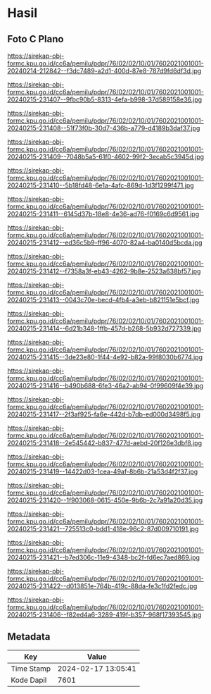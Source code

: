 # Hasil

## Foto C Plano

https://sirekap-obj-formc.kpu.go.id/cc6a/pemilu/pdpr/76/02/02/10/01/7602021001001-20240214-212842--f3dc7489-a2d1-400d-87e8-787d9fd6df3d.jpg

https://sirekap-obj-formc.kpu.go.id/cc6a/pemilu/pdpr/76/02/02/10/01/7602021001001-20240215-231407--9fbc90b5-8313-4efa-b998-37d589158e36.jpg

https://sirekap-obj-formc.kpu.go.id/cc6a/pemilu/pdpr/76/02/02/10/01/7602021001001-20240215-231408--51f73f0b-30d7-436b-a779-d4189b3daf37.jpg

https://sirekap-obj-formc.kpu.go.id/cc6a/pemilu/pdpr/76/02/02/10/01/7602021001001-20240215-231409--7048b5a5-61f0-4602-99f2-3ecab5c3945d.jpg

https://sirekap-obj-formc.kpu.go.id/cc6a/pemilu/pdpr/76/02/02/10/01/7602021001001-20240215-231410--5b18fd48-6e1a-4afc-869d-1d3f1299f471.jpg

https://sirekap-obj-formc.kpu.go.id/cc6a/pemilu/pdpr/76/02/02/10/01/7602021001001-20240215-231411--6145d37b-18e8-4e36-ad76-f0169c6d9561.jpg

https://sirekap-obj-formc.kpu.go.id/cc6a/pemilu/pdpr/76/02/02/10/01/7602021001001-20240215-231412--ed36c5b9-ff96-4070-82a4-ba0140d5bcda.jpg

https://sirekap-obj-formc.kpu.go.id/cc6a/pemilu/pdpr/76/02/02/10/01/7602021001001-20240215-231412--f7358a3f-eb43-4262-9b8e-2523a638bf57.jpg

https://sirekap-obj-formc.kpu.go.id/cc6a/pemilu/pdpr/76/02/02/10/01/7602021001001-20240215-231413--0043c70e-becd-4fb4-a3eb-b821151e5bcf.jpg

https://sirekap-obj-formc.kpu.go.id/cc6a/pemilu/pdpr/76/02/02/10/01/7602021001001-20240215-231414--6d21b348-1ffb-457d-b268-5b932d727339.jpg

https://sirekap-obj-formc.kpu.go.id/cc6a/pemilu/pdpr/76/02/02/10/01/7602021001001-20240215-231415--3de23e80-1f44-4e92-b82a-99f8030b6774.jpg

https://sirekap-obj-formc.kpu.go.id/cc6a/pemilu/pdpr/76/02/02/10/01/7602021001001-20240215-231416--b490b688-6fe3-46a2-ab94-0f99609f4e39.jpg

https://sirekap-obj-formc.kpu.go.id/cc6a/pemilu/pdpr/76/02/02/10/01/7602021001001-20240215-231417--2f3af925-fa6e-442d-b7db-ed000d3498f5.jpg

https://sirekap-obj-formc.kpu.go.id/cc6a/pemilu/pdpr/76/02/02/10/01/7602021001001-20240215-231418--2e545442-b837-477d-aebd-20f126e3dbf8.jpg

https://sirekap-obj-formc.kpu.go.id/cc6a/pemilu/pdpr/76/02/02/10/01/7602021001001-20240215-231419--14422d03-1cea-49af-8b6b-21a53d4f2f37.jpg

https://sirekap-obj-formc.kpu.go.id/cc6a/pemilu/pdpr/76/02/02/10/01/7602021001001-20240215-231420--1f903068-0615-450e-9b6b-2c7a91a20d35.jpg

https://sirekap-obj-formc.kpu.go.id/cc6a/pemilu/pdpr/76/02/02/10/01/7602021001001-20240215-231421--725513c0-bdd1-418e-96c2-87d009710191.jpg

https://sirekap-obj-formc.kpu.go.id/cc6a/pemilu/pdpr/76/02/02/10/01/7602021001001-20240215-231421--b7ed306c-11e9-4348-bc2f-fd6ec7aed869.jpg

https://sirekap-obj-formc.kpu.go.id/cc6a/pemilu/pdpr/76/02/02/10/01/7602021001001-20240215-231422--d013851e-764b-419c-88da-fe3c1fd2fedc.jpg

https://sirekap-obj-formc.kpu.go.id/cc6a/pemilu/pdpr/76/02/02/10/01/7602021001001-20240215-231406--f82ed4a6-3289-419f-b357-968f17393545.jpg


## Metadata

| Key        | Value               |
| ---------- | ------------------- |
| Time Stamp | 2024-02-17 13:05:41 |
| Kode Dapil | 7601                |



